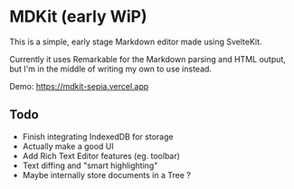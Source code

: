 # MDKit (early WiP)

This is a simple, early stage Markdown editor made using SvelteKit.

Currently it uses Remarkable for the Markdown parsing and HTML output, but I'm in the middle of writing my own to use instead.

Demo: https://mdkit-sepia.vercel.app

## Todo

- Finish integrating IndexedDB for storage
- Actually make a good UI
- Add Rich Text Editor features (eg. toolbar)
- Text diffing and "smart highlighting"
- Maybe internally store documents in a Tree ?
